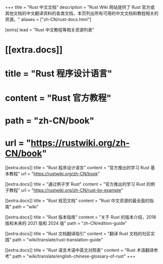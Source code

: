 +++
title = "Rust 中文文档"
description = "Rust Wiki 网站提供了 Rust 官方或其他文档的中文翻译资料的各类文档，本页列出所有可用的中文文档和教程相关的资源。"
aliases = ["zh-CN/rust-docs.html"]

[extra]
lead = "Rust 中文教程等相关资源列表"

# [[extra.docs]]
# title = "Rust 程序设计语言"
# content = "Rust 官方教程"
# path = "zh-CN/book"
# url = "https://rustwiki.org/zh-CN/book"

[[extra.docs]]
title = "Rust 程序设计语言"
content = "官方推出的学习 Rust 基本教程"
url = "https://rustwiki.org/zh-CN/book"

[[extra.docs]]
title = "通过例子学 Rust"
content = "官方推出的学习 Rust 的例子教程"
url = "https://rustwiki.org/zh-CN/rust-by-example"

[[extra.docs]]
title = "Rust 规范文档"
content = "Rust 中文资源的最全面的指南"
path = "wiki"

[[extra.docs]]
title = "Rust 版本指南"
content = "关于 Rust 的版本介绍，2018 版和未来的 2021 版和 2024 版"
path = "zh-CN/edition-guide"

[[extra.docs]]
title = "Rust 文档翻译指引"
content = "翻译 Rust 文档的社区实践"
path = "wiki/translate/rust-translation-guide"

[[extra.docs]]
title = "Rust 语言术语中英文对照表"
content = "Rust 术语翻译参考"
path = "wiki/translate/english-chinese-glossary-of-rust"
+++